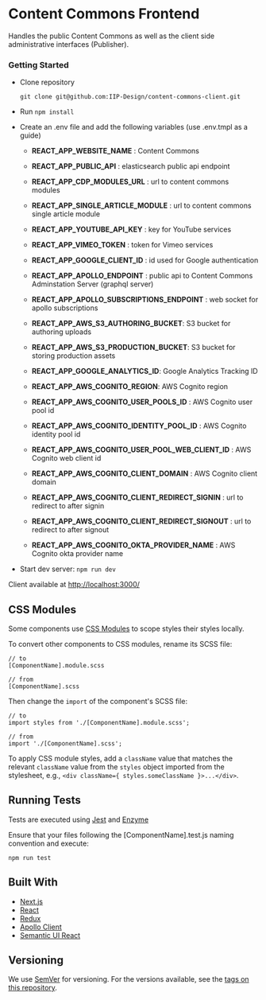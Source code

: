 # Content Commons Frontend

Handles the public Content Commons as well as the client side administrative interfaces (Publisher).

### Getting Started

- Clone repository

  ```
  git clone git@github.com:IIP-Design/content-commons-client.git
  ```

- Run `npm install`
- Create an .env file and add the following variables (use .env.tmpl as a guide)

  - **REACT_APP_WEBSITE_NAME** : Content Commons
  - **REACT_APP_PUBLIC_API** : elasticsearch public api endpoint
  - **REACT_APP_CDP_MODULES_URL** : url to content commons modules
  - **REACT_APP_SINGLE_ARTICLE_MODULE** : url to content commons single article module
  - **REACT_APP_YOUTUBE_API_KEY** : key for YouTube services
  - **REACT_APP_VIMEO_TOKEN** : token for Vimeo services
  - **REACT_APP_GOOGLE_CLIENT_ID** : id used for Google authentication
  - **REACT_APP_APOLLO_ENDPOINT** : public api to Content Commons Adminstation Server (graphql server)
  - **REACT_APP_APOLLO_SUBSCRIPTIONS_ENDPOINT** : web socket for apollo subscriptions
  - **REACT_APP_AWS_S3_AUTHORING_BUCKET**: S3 bucket for authoring uploads
  - **REACT_APP_AWS_S3_PRODUCTION_BUCKET**: S3 bucket for storing production assets
  - **REACT_APP_GOOGLE_ANALYTICS_ID**: Google Analytics Tracking ID

  - **REACT_APP_AWS_COGNITO_REGION**: AWS Cognito region
  - **REACT_APP_AWS_COGNITO_USER_POOLS_ID** :  AWS Cognito user pool id
  - **REACT_APP_AWS_COGNITO_IDENTITY_POOL_ID** : AWS Cognito identity pool id
  - **REACT_APP_AWS_COGNITO_USER_POOL_WEB_CLIENT_ID** : AWS Cognito web client id
  - **REACT_APP_AWS_COGNITO_CLIENT_DOMAIN** :  AWS Cognito client domain
  - **REACT_APP_AWS_COGNITO_CLIENT_REDIRECT_SIGNIN** : url to redirect to after signin
  - **REACT_APP_AWS_COGNITO_CLIENT_REDIRECT_SIGNOUT** : url to redirect to after signout
  - **REACT_APP_AWS_COGNITO_OKTA_PROVIDER_NAME** : AWS Cognito okta provider name

- Start dev server: `npm run dev`

Client available at [http://localhost:3000/](http://localhost:3000/)

## CSS Modules

Some components use [CSS Modules](https://github.com/css-modules/css-modules) to scope styles their styles locally.

To convert other components to CSS modules, rename its SCSS file:

```
// to
[ComponentName].module.scss
 
// from
[ComponentName].scss
```

Then change the `import` of the component's SCSS file:

```
// to
import styles from './[ComponentName].module.scss';

// from
import './[ComponentName].scss';
```

To apply CSS module styles, add a `className` value that matches the relevant `className` value from the `styles` object imported from the stylesheet, e.g., `<div className={ styles.someClassName }>...</div>`.

## Running Tests

Tests are executed using [Jest](https://jestjs.io/en/) and [Enzyme](https://airbnb.io/enzyme/)

Ensure that your files following the [ComponentName].test.js naming convention and execute:

```
npm run test
```

## Built With

- [Next.js](https://nextjs.org/)
- [React](https://reactjs.org/)
- [Redux](https://redux.js.org/)
- [Apollo Client](https://www.apollographql.com/docs/react/)
- [Semantic UI React](https://react.semantic-ui.com/)

## Versioning

We use [SemVer](http://semver.org/) for versioning. For the versions available, see the [tags on this repository](https://github.com/IIP-Design/content-commons-client/tags).
